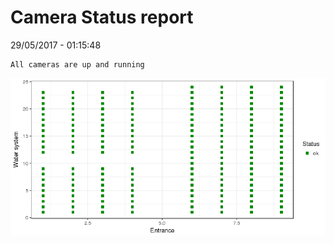 Camera Status report
================
29/05/2017 - 01:15:48

    All cameras are up and running

![](camreport_files/figure-markdown_github/unnamed-chunk-2-1.png)
